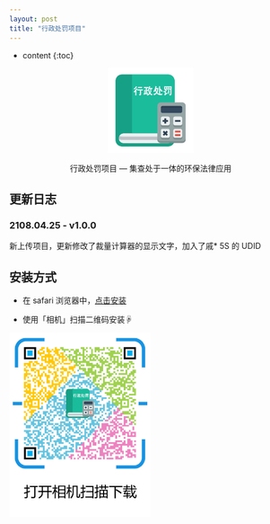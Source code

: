 ```yaml
---
layout: post
title: "行政处罚项目"
---
```


* content
{:toc}
<div align="center"> <img alt="icon" src="https://raw.githubusercontent.com/1ilI/TestMyipa/master/resource/PunishmentAider/icon.png" width="30%"/> <p>行政处罚项目 — 集查处于一体的环保法律应用</p> </div>






## 更新日志

### 2108.04.25 - v1.0.0

新上传项目，更新修改了裁量计算器的显示文字，加入了戚* 5S 的 UDID


## 安装方式

* 在 safari 浏览器中，[点击安装](itms-services://?action=download-manifest&url=https://raw.githubusercontent.com/1ilI/TestMyipa_Resource/master/resource/PunishmentAider/manifest.plist)


* 使用「相机」扫描二维码安装☟

<img alt="downloadImage" src="https://raw.githubusercontent.com/1ilI/TestMyipa_Resource/master/resource/PunishmentAider/download.png" width="50%"/>


<!-- ## 联系我

* 发 QQ
<div>
<a href="tencent://message/?uin=894857383&amp;Site=有事Q我&amp;Menu=yes">  
<img style="border:0px;" src="http://wpa.qq.com/pa?p=1:894857383:13" />
</a>
</div>  

* 打电话 -->

